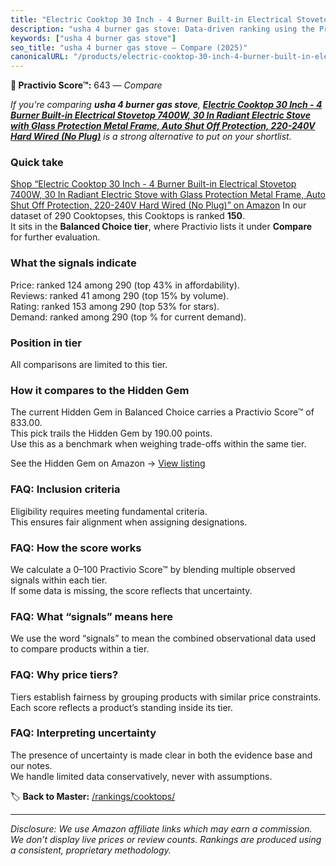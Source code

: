 ```yaml
---
title: "Electric Cooktop 30 Inch - 4 Burner Built-in Electrical Stovetop 7400W, 30 In Radiant Electric Stove with Glass Protection Metal Frame, Auto Shut Off Protection, 220-240V Hard Wired (No Plug)"
description: "usha 4 burner gas stove: Data-driven ranking using the Practivio Score™. Positioned by quality, value, demand, findability, momentum."
keywords: ["usha 4 burner gas stove"]
seo_title: "usha 4 burner gas stove — Compare (2025)"
canonicalURL: "/products/electric-cooktop-30-inch-4-burner-built-in-electrical-stovetop-7400w-30-in-radiant-electric-stove-with-glass-protection-metal-frame-auto-shut-off-protection-220-240v-hard-wired-no-plug-B0CXSRZY7X/"
---
```


**🛒 Practivio Score™:** 643 — _Compare_


*If you're comparing **usha 4 burner gas stove**, **[Electric Cooktop 30 Inch - 4 Burner Built-in Electrical Stovetop 7400W, 30 In Radiant Electric Stove with Glass Protection Metal Frame, Auto Shut Off Protection, 220-240V Hard Wired (No Plug)](https://www.amazon.com/dp/B0CXSRZY7X?tag=practivio-20)** is a strong alternative to put on your shortlist.*
### Quick take
[Shop “Electric Cooktop 30 Inch - 4 Burner Built-in Electrical Stovetop 7400W, 30 In Radiant Electric Stove with Glass Protection Metal Frame, Auto Shut Off Protection, 220-240V Hard Wired (No Plug)” on Amazon](https://www.amazon.com/dp/B0CXSRZY7X?tag=practivio-20)
In our dataset of 290 Cooktopses, this Cooktops is ranked **150**.  
It sits in the **Balanced Choice tier**, where Practivio lists it under **Compare** for further evaluation.

### What the signals indicate
Price: ranked 124 among 290 (top 43% in affordability).  
Reviews: ranked 41 among 290 (top 15% by volume).  
Rating: ranked 153 among 290 (top 53% for stars).  
Demand: ranked  among 290 (top % for current demand).

### Position in tier
All comparisons are limited to this tier.

### How it compares to the Hidden Gem
The current Hidden Gem in Balanced Choice carries a Practivio Score™ of 833.00.  
This pick trails the Hidden Gem by 190.00 points.  
Use this as a benchmark when weighing trade-offs within the same tier.  

See the Hidden Gem on Amazon → [View listing](https://www.amazon.com/dp/B07GB149V7?tag=practivio-20)

### FAQ: Inclusion criteria
Eligibility requires meeting fundamental criteria.  
This ensures fair alignment when assigning designations.

### FAQ: How the score works
We calculate a 0–100 Practivio Score™ by blending multiple observed signals within each tier.  
If some data is missing, the score reflects that uncertainty.

### FAQ: What “signals” means here
We use the word “signals” to mean the combined observational data used to compare products within a tier.

### FAQ: Why price tiers?
Tiers establish fairness by grouping products with similar price constraints.  
Each score reflects a product’s standing inside its tier.

### FAQ: Interpreting uncertainty
The presence of uncertainty is made clear in both the evidence base and our notes.  
We handle limited data conservatively, never with assumptions.

<!-- Missing template for Compare/CompareWithinPriceClass -->


🏷️ **Back to Master:** [/rankings/cooktops/](/rankings/cooktops/)

---
_Disclosure: We use Amazon affiliate links which may earn a commission. We don’t display live prices or review counts. Rankings are produced using a consistent, proprietary methodology._
